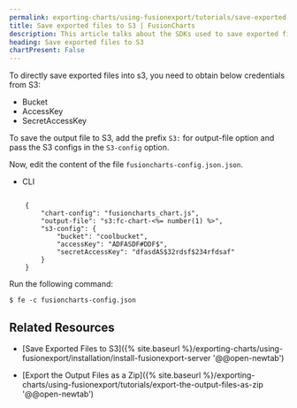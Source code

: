 ```yaml
---
permalink: exporting-charts/using-fusionexport/tutorials/save-exported-files-to-s-three.html
title: Save exported files to S3 | FusionCharts
description: This article talks about the SDKs used to save exported files to s3.
heading: Save exported files to S3
chartPresent: False
---
```


To directly save exported files into s3, you need to obtain below credentials from S3:

* Bucket
* AccessKey
* SecretAccessKey

To save the output file to S3, add the prefix `S3:` for output-file option and pass the S3 configs in the `S3-config` option.

Now, edit the content of the file `fusioncharts-config.json.json`.

<div class="code-wrapper">
<ul class="code-tabs">
    <li class="active"><a data-toggle="cli">CLI</a></li>
</ul>

<div class="tab-content">
<div class="tab cli-tab active">
<pre><code class="custom-hlc language-javascript">
	{
	    "chart-config": "fusioncharts_chart.js",
	    "output-file": "s3:fc-chart-<%= number(1) %>",
	    "s3-config": {
	        "bucket": "coolbucket",
	        "accessKey": "ADFASDF#DDF$",
	        "secretAccessKey": "dfasdAS$32rdsf$234rfdsaf"
	    }
	}
</code></pre>
</div>
</div>
</div>

Run the following command:

```
$ fe -c fusioncharts-config.json
```

## Related Resources

* [Save Exported Files to S3]({% site.baseurl %}/exporting-charts/using-fusionexport/installation/install-fusionexport-server '@@open-newtab')

* [Export the Output Files as a Zip]({% site.baseurl %}/exporting-charts/using-fusionexport/tutorials/export-the-output-files-as-zip '@@open-newtab')